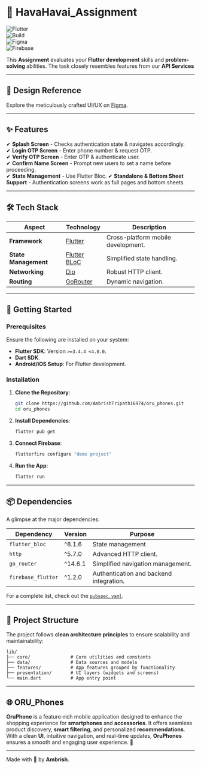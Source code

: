 # 🌟 HavaHavai_Assignment

![Flutter](https://img.shields.io/badge/Flutter-3.4.4-blue?style=flat-square&logo=flutter&logoColor=white)  
![Build](https://img.shields.io/badge/Build-Passing-brightgreen?style=flat-square)  
![Figma](https://img.shields.io/badge/Design-Figma-red?style=flat-square&logo=figma&logoColor=white)  
![Firebase](https://img.shields.io/badge/Firebase-Notification-brightgreen?style=flat-square&logo=firebase)

This **Assignment** evaluates your **Flutter development** skills and **problem-solving** abilities. The task closely resembles features from our **API Services**

---  

## 🎨 Design Reference

Explore the meticulously crafted UI/UX on [Figma](https://www.figma.com/design/l2K16E94wmCvWeG2EpWXVF/ORUphones-Flutter-Dev-Intern-Assignment?node-id=0-1&p=f&t=gPdckx0LXhrGvGHS-0).

---  

## ✨ Features

✔ **Splash Screen** - Checks authentication state & navigates accordingly.  
✔ **Login OTP Screen** - Enter phone number & request OTP.  
✔ **Verify OTP Screen** - Enter OTP & authenticate user.  
✔ **Confirm Name Screen** - Prompt new users to set a name before proceeding.  
✔ **State Management** - Use Flutter Bloc.
✔ **Standalone & Bottom Sheet Support** - Authentication screens work as full pages and bottom sheets.  


---  

## 🛠️ Tech Stack

| Aspect              | Technology           | Description                      |  
|---------------------|----------------------|----------------------------------|  
| **Framework**       | [Flutter](https://flutter.dev)   | Cross-platform mobile development. |   
| **State Management**| [Flutter BLoC](https://bloclibrary.dev/) | Simplified state handling.       |  
| **Networking**      | [Dio](https://pub.dev/packages/dio) | Robust HTTP client.             |  
| **Routing**         | [GoRouter](https://pub.dev/packages/go_router) | Dynamic navigation.             |   

---  

## 🚀 Getting Started

### Prerequisites

Ensure the following are installed on your system:
- **Flutter SDK**: Version `>=3.4.4 <4.0.0`.
- **Dart SDK**.
- **Android/iOS Setup**: For Flutter development.

### Installation

1. **Clone the Repository**:
   ```bash  
   git clone https://github.com/AmbrishTripathi6974/oru_phones.git  
   cd oru_phones  
   ```  

2. **Install Dependencies**:
   ```bash  
   flutter pub get  
   ```

2. **Connect Firebase**:
   ```bash  
   flutterfire configure "demo project"  
   ```  

3. **Run the App**:
   ```bash  
   flutter run  
   ```  

---  

## 📦 Dependencies

A glimpse at the major dependencies:

| Dependency            | Version | Purpose                                  |  
|-----------------------|---------|------------------------------------------|  
| `flutter_bloc`        | ^8.1.6  | State management            |  
| `http`                | ^5.7.0  | Advanced HTTP client.                    |  
| `go_router`           | ^14.6.1 | Simplified navigation management.        |  
| `firebase_flutter`    | ^1.2.0  | Authentication and backend integration.  |  

For a complete list, check out the [`pubspec.yaml`](./pubspec.yaml).

---  

## 📖 Project Structure

The project follows **clean architecture principles** to ensure scalability and maintainability:

```
lib/  
├── core/               # Core utilities and constants  
├── data/               # Data sources and models  
├── features/           # App features grouped by functionality  
├── presentation/       # UI layers (widgets and screens)  
└── main.dart           # App entry point  
```  

---  

## 🌐 ORU_Phones

**OruPhone** is a feature-rich mobile application designed to enhance the shopping experience for **smartphones** and **accessories**. It offers seamless product discovery, **smart filtering**, and personalized **recommendations**. With a clean **UI**, intuitive navigation, and real-time updates, **OruPhones** ensures a smooth and engaging user experience. 🚀

---   

Made with 💙 by **Ambrish**.  
